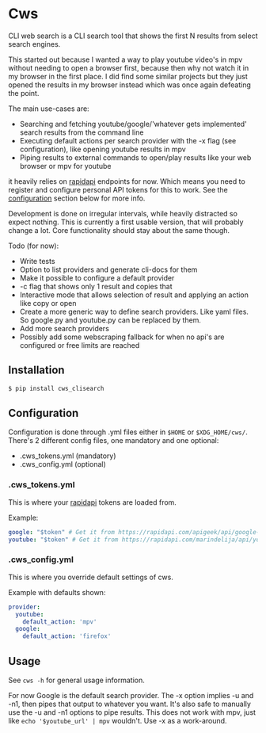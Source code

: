 # Cws

CLI web search is a CLI search tool that shows the first N results from select search engines.

This started out because I wanted a way to play youtube video's in mpv without needing to open a browser first, because then why not watch it in my browser in the first place. I did find some similar projects but they just opened the results in my browser instead which was once again defeating the point.

The main use-cases are:
* Searching and fetching youtube/google/'whatever gets implemented' search results from the command line
* Executing default actions per search provider with the -x flag (see configuration), like opening youtube results in mpv
* Piping results to external commands to open/play results like your web browser or mpv for youtube

it heavily relies on [rapidapi](https://rapidapi.com/) endpoints for now. Which means you need to register and configure personal API tokens for this to work. See the [configuration](#configuration) section below for more info.

Development is done on irregular intervals, while heavily distracted so expect nothing.
This is currently a first usable version, that will probably change a lot. Core functionality should stay about the same though.

Todo (for now):
* Write tests
* Option to list providers and generate cli-docs for them
* Make it possible to configure a default provider
* -c flag that shows only 1 result and copies that
* Interactive mode that allows selection of result and applying an action like copy or open
* Create a more generic way to define search providers. Like yaml files. So google.py and youtube.py can be replaced by them.
* Add more search providers
* Possibly add some webscraping fallback for when no api's are configured or free limits are reached

## Installation

```bash
$ pip install cws_clisearch
```

## Configuration

Configuration is done through .yml files either in `$HOME` or `$XDG_HOME/cws/`.
There's 2 different config files, one mandatory and one optional:
* .cws_tokens.yml (mandatory)
* .cws_config.yml (optional)

### .cws_tokens.yml

This is where your [rapidapi](https://rapidapi.com/) tokens are loaded from.

Example:
```yaml
google: "$token" # Get it from https://rapidapi.com/apigeek/api/google-search3/
youtube: "$token" # Get it from https://rapidapi.com/marindelija/api/youtube-search-results/
```

### .cws_config.yml

This is where you override default settings of cws.

Example with defaults shown:
```yaml
provider:
  youtube:
    default_action: 'mpv'
  google:
    default_action: 'firefox'
```

## Usage

See `cws -h` for general usage information.

For now Google is the default search provider. The -x option implies -u and -n1, then pipes that output to whatever you want.
It's also safe to manually use the -u and -n1 options to pipe results. This does not work with mpv, just like `echo '$youtube_url' | mpv` wouldn't. Use -x as a work-around.

